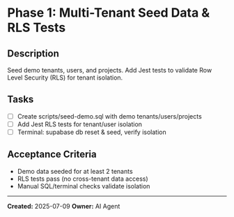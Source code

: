 # Phase 1: Multi-Tenant Seed Data & RLS Tests

## Description
Seed demo tenants, users, and projects. Add Jest tests to validate Row Level Security (RLS) for tenant isolation.

## Tasks
- [ ] Create scripts/seed-demo.sql with demo tenants/users/projects
- [ ] Add Jest RLS tests for tenant/user isolation
- [ ] Terminal: supabase db reset & seed, verify isolation

## Acceptance Criteria
- Demo data seeded for at least 2 tenants
- RLS tests pass (no cross-tenant data access)
- Manual SQL/terminal checks validate isolation

---

**Created:** 2025-07-09
**Owner:** AI Agent
